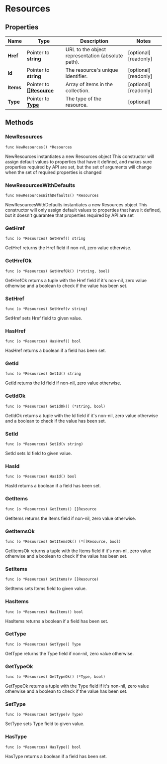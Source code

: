 # Resources

## Properties

|Name | Type | Description | Notes|
|------------ | ------------- | ------------- | -------------|
|**Href** | Pointer to **string** | URL to the object representation (absolute path). | [optional] [readonly] |
|**Id** | Pointer to **string** | The resource&#39;s unique identifier. | [optional] [readonly] |
|**Items** | Pointer to [**[]Resource**](Resource.md) | Array of items in the collection. | [optional] [readonly] |
|**Type** | Pointer to [**Type**](Type.md) | The type of the resource. | [optional] |

## Methods

### NewResources

`func NewResources() *Resources`

NewResources instantiates a new Resources object
This constructor will assign default values to properties that have it defined,
and makes sure properties required by API are set, but the set of arguments
will change when the set of required properties is changed

### NewResourcesWithDefaults

`func NewResourcesWithDefaults() *Resources`

NewResourcesWithDefaults instantiates a new Resources object
This constructor will only assign default values to properties that have it defined,
but it doesn't guarantee that properties required by API are set

### GetHref

`func (o *Resources) GetHref() string`

GetHref returns the Href field if non-nil, zero value otherwise.

### GetHrefOk

`func (o *Resources) GetHrefOk() (*string, bool)`

GetHrefOk returns a tuple with the Href field if it's non-nil, zero value otherwise
and a boolean to check if the value has been set.

### SetHref

`func (o *Resources) SetHref(v string)`

SetHref sets Href field to given value.

### HasHref

`func (o *Resources) HasHref() bool`

HasHref returns a boolean if a field has been set.

### GetId

`func (o *Resources) GetId() string`

GetId returns the Id field if non-nil, zero value otherwise.

### GetIdOk

`func (o *Resources) GetIdOk() (*string, bool)`

GetIdOk returns a tuple with the Id field if it's non-nil, zero value otherwise
and a boolean to check if the value has been set.

### SetId

`func (o *Resources) SetId(v string)`

SetId sets Id field to given value.

### HasId

`func (o *Resources) HasId() bool`

HasId returns a boolean if a field has been set.

### GetItems

`func (o *Resources) GetItems() []Resource`

GetItems returns the Items field if non-nil, zero value otherwise.

### GetItemsOk

`func (o *Resources) GetItemsOk() (*[]Resource, bool)`

GetItemsOk returns a tuple with the Items field if it's non-nil, zero value otherwise
and a boolean to check if the value has been set.

### SetItems

`func (o *Resources) SetItems(v []Resource)`

SetItems sets Items field to given value.

### HasItems

`func (o *Resources) HasItems() bool`

HasItems returns a boolean if a field has been set.

### GetType

`func (o *Resources) GetType() Type`

GetType returns the Type field if non-nil, zero value otherwise.

### GetTypeOk

`func (o *Resources) GetTypeOk() (*Type, bool)`

GetTypeOk returns a tuple with the Type field if it's non-nil, zero value otherwise
and a boolean to check if the value has been set.

### SetType

`func (o *Resources) SetType(v Type)`

SetType sets Type field to given value.

### HasType

`func (o *Resources) HasType() bool`

HasType returns a boolean if a field has been set.



